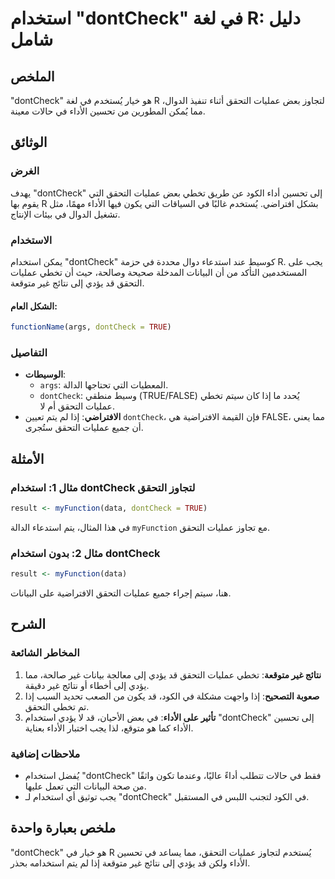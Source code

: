 <!--
Meta Description: # استخدام "dontCheck" في لغة R: دليل شامل ## الملخص "dontCheck" هو خيار يُستخدم في لغة R لتجاوز بعض عمليات التحقق أثناء تنفيذ الدوال، مما يُمكن المطور...
Meta Keywords: dontcheck, التحقق, عمليات, استخدام, الأداء
-->

# استخدام "dontCheck" في لغة R: دليل شامل

## الملخص
"dontCheck" هو خيار يُستخدم في لغة R لتجاوز بعض عمليات التحقق أثناء تنفيذ الدوال، مما يُمكن المطورين من تحسين الأداء في حالات معينة.

## الوثائق
### الغرض
يهدف "dontCheck" إلى تحسين أداء الكود عن طريق تخطي بعض عمليات التحقق التي يقوم بها R بشكل افتراضي. يُستخدم غالبًا في السياقات التي يكون فيها الأداء مهمًا، مثل تشغيل الدوال في بيئات الإنتاج.

### الاستخدام
يمكن استخدام "dontCheck" كوسيط عند استدعاء دوال محددة في حزمة R. يجب على المستخدمين التأكد من أن البيانات المدخلة صحيحة وصالحة، حيث أن تخطي عمليات التحقق قد يؤدي إلى نتائج غير متوقعة.

#### الشكل العام:
```R
functionName(args, dontCheck = TRUE)
```

### التفاصيل
- **الوسيطات**: 
  - `args`: المعطيات التي تحتاجها الدالة.
  - `dontCheck`: وسيط منطقي (TRUE/FALSE) يُحدد ما إذا كان سيتم تخطي عمليات التحقق أم لا.
- **الافتراضي**: إذا لم يتم تعيين `dontCheck`، فإن القيمة الافتراضية هي FALSE، مما يعني أن جميع عمليات التحقق ستُجرى.

## الأمثلة
### مثال 1: استخدام dontCheck لتجاوز التحقق
```R
result <- myFunction(data, dontCheck = TRUE)
```
في هذا المثال، يتم استدعاء الدالة `myFunction` مع تجاوز عمليات التحقق.

### مثال 2: بدون استخدام dontCheck
```R
result <- myFunction(data)
```
هنا، سيتم إجراء جميع عمليات التحقق الافتراضية على البيانات.

## الشرح
### المخاطر الشائعة
1. **نتائج غير متوقعة**: تخطي عمليات التحقق قد يؤدي إلى معالجة بيانات غير صالحة، مما يؤدي إلى أخطاء أو نتائج غير دقيقة.
2. **صعوبة التصحيح**: إذا واجهت مشكلة في الكود، قد يكون من الصعب تحديد السبب إذا تم تخطي التحقق.
3. **تأثير على الأداء**: في بعض الأحيان، قد لا يؤدي استخدام "dontCheck" إلى تحسين الأداء كما هو متوقع، لذا يجب اختبار الأداء بعناية.

### ملاحظات إضافية
- يُفضل استخدام "dontCheck" فقط في حالات تتطلب أداءً عاليًا، وعندما تكون واثقًا من صحة البيانات التي تعمل عليها.
- يجب توثيق أي استخدام لـ "dontCheck" في الكود لتجنب اللبس في المستقبل.

## ملخص بعبارة واحدة
"dontCheck" هو خيار في R يُستخدم لتجاوز عمليات التحقق، مما يساعد في تحسين الأداء ولكن قد يؤدي إلى نتائج غير متوقعة إذا لم يتم استخدامه بحذر.